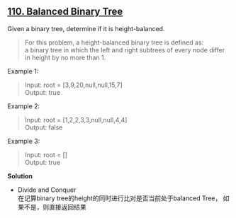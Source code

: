 ## [110. Balanced Binary Tree](https://leetcode.com/problems/balanced-binary-tree/)  

Given a binary tree, determine if it is height-balanced.

>For this problem, a height-balanced binary tree is defined as:  
a binary tree in which the left and right subtrees of every node differ in height by no more than 1.

 Example 1:  
> Input: root = [3,9,20,null,null,15,7]  
 Output: true
 
 Example 2:  
 >Input: root = [1,2,2,3,3,null,null,4,4]  
 Output: false  

 Example 3: 
> Input: root = []  
 Output: true
 
 **Solution**
 * Divide and Conquer  
 在记算binary tree的height的同时进行比对是否当前处于balanced Tree， 如果不是，则直接返回结果